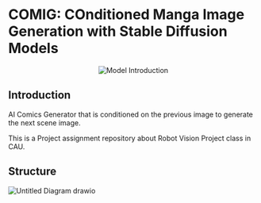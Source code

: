 # COMIG: COnditioned Manga Image Generation with Stable Diffusion Models

<p align="center">
  <img src="https://github.com/ArfiTech/COMIG/assets/60423885/7b166159-af18-49bc-b43e-21b8212e71f8" alt="Model Introduction">
</p>

## Introduction

AI Comics Generator that is conditioned on the previous image to generate the next scene image.

This is a Project assignment repository about Robot Vision Project class in CAU.

## Structure

![Untitled Diagram drawio](https://github.com/ArfiTech/COMIG/assets/60423885/d6f3d3a2-f404-4370-b9a5-2239b0790e6f)
